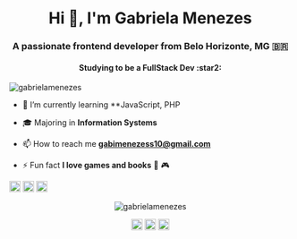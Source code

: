 <h1 align="center">Hi 👋, I'm Gabriela Menezes</h1>
<h3 align="center">A passionate frontend developer from Belo Horizonte, MG 🇧🇷</h3>
<h4 align="center">Studying to be a FullStack Dev :star2:</h4>

<p align="left"> <img src="https://komarev.com/ghpvc/?username=gabrielamenezes" alt="gabrielamenezes" /> </p>

- 🌱 I’m currently learning **JavaScript, PHP

- :mortar_board: Majoring in **Information Systems**

- 📫 How to reach me **gabimenezess10@gmail.com**

- ⚡ Fun fact **I love games and books** :closed_book: :video_game:

<p align="left"><img src="https://devicons.github.io/devicon/devicon.git/icons/css3/css3-original-wordmark.svg" alt="css3" width="20" height="20"/> <img src="https://devicons.github.io/devicon/devicon.git/icons/html5/html5-original-wordmark.svg" alt="html5" width="20" height="20"/> <img src="https://devicons.github.io/devicon/devicon.git/icons/javascript/javascript-original.svg" alt="javascript" width="20" height="20"/></p><p align="center"> <img src="https://github-readme-stats.vercel.app/api?username=gabrielamenezes&show_icons=true" alt="gabrielamenezes" /> </p>

<p align="center">
<a href="https://twitter.com/gabisboring" target="blank"><img align="center" src="https://cdn.jsdelivr.net/npm/simple-icons@3.0.1/icons/twitter.svg" alt="gabisboring" height="20" width="20" /></a>
<a href="https://linkedin.com/in/gabimenezesdev" target="blank"><img align="center" src="https://cdn.jsdelivr.net/npm/simple-icons@3.0.1/icons/linkedin.svg" alt="gabimenezesdev" height="20" width="20" /></a>
<a href="https://instagram.com/gabimmz" target="blank"><img align="center" src="https://cdn.jsdelivr.net/npm/simple-icons@3.0.1/icons/instagram.svg" alt="gabimmz" height="20" width="20" /></a>
</p>
